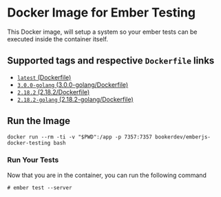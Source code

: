 # Docker Image for Ember Testing
This Docker image, will setup a system so your ember tests can be executed inside the container itself.

## Supported tags and respective `Dockerfile` links
+ [`latest` (Dockerfile)](https://github.com/BookerSoftwareInc/emberjs-docker-testing/blob/master/Dockerfile)
+ [`3.0.0-golang` (3.0.0-golang/Dockerfile)](https://github.com/BookerSoftwareInc/emberjs-docker-testing/blob/3.0.0-golang/Dockerfile)
+ [`2.18.2` (2.18.2/Dockerfile)](https://github.com/BookerSoftwareInc/emberjs-docker-testing/blob/2.18.2/Dockerfile)
+ [`2.18.2-golang` (2.18.2-golang/Dockerfile)](https://github.com/BookerSoftwareInc/emberjs-docker-testing/blob/2.18.2-golang/Dockerfile)

## Run the Image

```
docker run --rm -ti -v "$PWD":/app -p 7357:7357 bookerdev/emberjs-docker-testing bash
```

### Run Your Tests
Now that you are in the container, you can run the following command

```
# ember test --server
```

